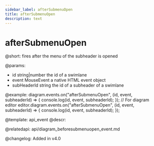 ```yaml
---
sidebar_label: afterSubmenuOpen
title: afterSubmenuOpen
description: text
---
```


# afterSubmenuOpen

@short: fires after the menu of the subheader is opened

@params:
- id             string|number      the id of a swimlane
- event          MouseEvent         a native HTML event object
- subHeaderId    string             the id of a subheader of a swimlane

@example:
diagram.events.on("afterSubmenuOpen", (id, event, subheaderId) => {
    console.log(id, event, subheaderId);
});
// For diagram editor
editor.diagram.events.on("afterSubmenuOpen", (id, event, subheaderId) => {
    console.log(id, event, subheaderId);
});

@template: api_event
@descr:

@relatedapi:
api/diagram_beforesubmenuopen_event.md

@changelog:
Added in v4.0

